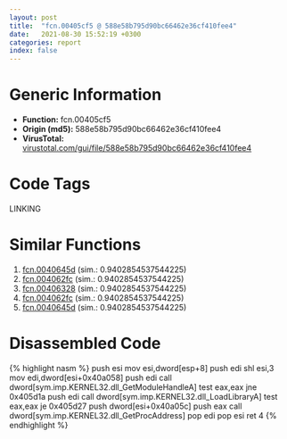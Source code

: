 ```yaml
---
layout: post
title:  "fcn.00405cf5 @ 588e58b795d90bc66462e36cf410fee4"
date:   2021-08-30 15:52:19 +0300
categories: report
index: false
---
```


# Generic Information
- **Function:** fcn.00405cf5
- **Origin (md5):** 588e58b795d90bc66462e36cf410fee4
- **VirusTotal:** [virustotal.com/gui/file/588e58b795d90bc66462e36cf410fee4][virustotal_ref]

# Code Tags
<span class="tag" id="LINKING">LINKING</span>


# Similar Functions

1. [fcn.0040645d][similar_1_ref] (sim.: 0.9402854537544225)
2. [fcn.004062fc][similar_2_ref] (sim.: 0.9402854537544225)
3. [fcn.00406328][similar_3_ref] (sim.: 0.9402854537544225)
4. [fcn.004062fc][similar_4_ref] (sim.: 0.9402854537544225)
5. [fcn.0040645d][similar_5_ref] (sim.: 0.9402854537544225)


# Disassembled Code

{% highlight nasm %}
push esi
mov esi,dword[esp+8]
push edi
shl esi,3
mov edi,dword[esi+0x40a058]
push edi
call dword[sym.imp.KERNEL32.dll_GetModuleHandleA]
test eax,eax
jne 0x405d1a
push edi
call dword[sym.imp.KERNEL32.dll_LoadLibraryA]
test eax,eax
je 0x405d27
push dword[esi+0x40a05c]
push eax
call dword[sym.imp.KERNEL32.dll_GetProcAddress]
pop edi
pop esi
ret 4
{% endhighlight %}


[similar_1_ref]: /report/fcn.0040645d@d6ea03fac5cc8539ee4d47aca4467735
[similar_2_ref]: /report/fcn.004062fc@a80355b9dc44bcf04d9725001d7455b7
[similar_3_ref]: /report/fcn.00406328@5bfd33ece1aeef8bda2c7fc886262ed9
[similar_4_ref]: /report/fcn.004062fc@59b1876779e3211327c1a96e7e2c12c4
[similar_5_ref]: /report/fcn.0040645d@13efdafd5b4f5d3a5dcb240b696c267c
[virustotal_ref]: https://www.virustotal.com/gui/file/588e58b795d90bc66462e36cf410fee4